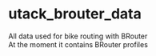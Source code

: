 # utack_brouter_data  
  
All data used for bike routing with BRouter  
At the moment it contains BRouter profiles
